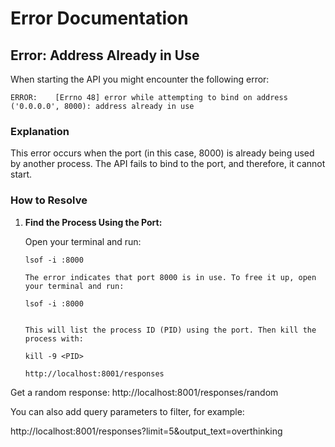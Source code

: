 # Error Documentation

## Error: Address Already in Use

When starting the API you might encounter the following error:

```
ERROR:    [Errno 48] error while attempting to bind on address ('0.0.0.0', 8000): address already in use
```

### Explanation

This error occurs when the port (in this case, 8000) is already being used by another process. The API fails to bind to the port, and therefore, it cannot start.

### How to Resolve

1. **Find the Process Using the Port:**

   Open your terminal and run:
   
   ````shell
   lsof -i :8000

   The error indicates that port 8000 is in use. To free it up, open your terminal and run:

   lsof -i :8000


   This will list the process ID (PID) using the port. Then kill the process with:

   kill -9 <PID>

   http://localhost:8001/responses

Get a random response:
http://localhost:8001/responses/random

You can also add query parameters to filter, for example:

http://localhost:8001/responses?limit=5&output_text=overthinking

